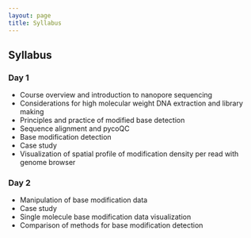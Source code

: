 ```yaml
---
layout: page
title: Syllabus
---
```


## Syllabus

### Day 1

- Course overview and introduction to nanopore sequencing
- Considerations for high molecular weight DNA extraction and library making
- Principles and practice of modified base detection
- Sequence alignment and pycoQC
- Base modification detection
- Case study
- Visualization of spatial profile of modification density per read with genome browser

### Day 2

- Manipulation of base modification data
- Case study
- Single molecule base modification data visualization
- Comparison of methods for base modification detection